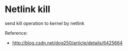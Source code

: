 Netlink kill
===

send kill operation to kernel by netlink

Reference:  
+ <http://blog.csdn.net/dog250/article/details/6425664>
